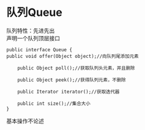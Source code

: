 # 队列Queue
队列特性：先进先出  
声明一个队列顶层接口
```
public interface Queue {
public void offer(Object object);//向队列尾添加元素

    public Object poll();//获取队列头元素，并且删除

    public Object peek();//获得队列元素，不删除

    public Iterator iterator();//获取迭代器

    public int size();//集合大小
}
```
基本操作不论述